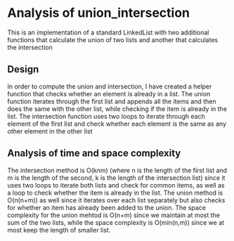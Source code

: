 # Analysis of union_intersection
This is an implementation of a standard LinkedList with two additional functions that calculate the union of two lists and another that calculates the intersection
## Design
In order to compute the union and intersection, I have created a helper function that checks whether an element is already in a list. The union function iterates through the first list and appends all the items and then does the same with the other list, while checking if the item is already in the list. The intersection function uses two loops to iterate through each element of the first list and check whether each element is the same as any other element in the other list

## Analysis of time and space complexity

The intersection method  is O(k*n*m) (where n is the length of the first list and m is the length of the second, k is the length of the intersection list) since it uses two loops to iterate both lists and check for common items, as well as a loop to check whether the item is already in the list. The union method is O(n(n+m)) as well since it iterates over each list separately but also checks for whether an item has already been added to the union. The space complexity for the union mehtod is O(n+m) since we maintain at most the sum of the two lists, while the space complexity is O(min(n,m)) since we at most keep the length of smaller list.